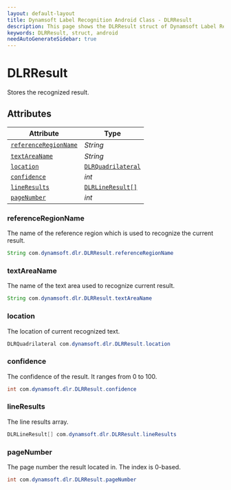 ```yaml
---
layout: default-layout
title: Dynamsoft Label Recognition Android Class - DLRResult
description: This page shows the DLRResult struct of Dynamsoft Label Recognition for Android Language.
keywords: DLRResult, struct, android
needAutoGenerateSidebar: true
---
```



# DLRResult
Stores the recognized result.

  

## Attributes
  
| Attribute | Type |
|---------- | ---- |
| [`referenceRegionName`](#referenceregionname) | *String* |
| [`textAreaName`](#textareaname) | *String* |
| [`location`](#location) | [`DLRQuadrilateral`](dlr-quadrilateral.md) |
| [`confidence`](#confidence) | *int* |
| [`lineResults`](#lineresults) | [`DLRLineResult[]`](dlr-line-result.md) |
| [`pageNumber`](#pagenumber) | *int* |


### referenceRegionName
The name of the reference region which is used to recognize the current result.
```java
String com.dynamsoft.dlr.DLRResult.referenceRegionName
```

### textAreaName
The name of the text area used to recognize current result.
```java
String com.dynamsoft.dlr.DLRResult.textAreaName
```

### location
The location of current recognized text.
```java
DLRQuadrilateral com.dynamsoft.dlr.DLRResult.location
```


### confidence
The confidence of the result. It ranges from 0 to 100.
```java
int com.dynamsoft.dlr.DLRResult.confidence
```


### lineResults
The line results array.
```java
DLRLineResult[] com.dynamsoft.dlr.DLRResult.lineResults
```

### pageNumber
The page number the result located in. The index is 0-based.
```java
int com.dynamsoft.dlr.DLRResult.pageNumber
```
